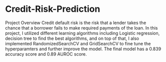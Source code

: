 # Credit-Risk-Prediction
Project Overview Credit default risk is the risk that a lender takes the chance that a borrower fails to make required payments of the loan.  In this project, I utilized different learning algorithms including Logistic regression, decision tree to find the best algorithms, and on top of that, I also implemented RandomizedSearchCV and GridSearchCV to fine tune the hyperparamters and further improve the model.  The final model has a 0.839 accuracy score and 0.89 AUROC score.
